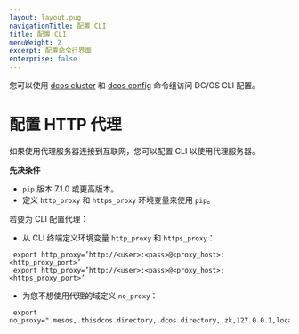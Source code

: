 ```yaml
---
layout: layout.pug
navigationTitle: 配置 CLI
title: 配置 CLI
menuWeight: 2
excerpt: 配置命令行界面
enterprise: false
---
```



您可以使用 [dcos cluster](/cn/1.11/cli/command-reference/dcos-cluster/) 和 [dcos config](/cn/1.11/cli/command-reference/dcos-config/) 命令组访问 DC/OS CLI 配置。


# 配置 HTTP 代理

如果使用代理服务器连接到互联网，您可以配置 CLI 以使用代理服务器。

**先决条件**

* `pip` 版本 7.1.0 或更高版本。
* 定义 `http_proxy` 和 `https_proxy` 环境变量来使用 `pip`。

若要为 CLI 配置代理：

* 从 CLI 终端定义环境变量 `http_proxy` 和 `https_proxy`：
```
 export http_proxy=’http://<user>:<pass>@<proxy_host>:<http_proxy_port>’
 export http_proxy=’http://<user>:<pass>@<proxy_host>:<https_proxy_port>’
```

* 为您不想使用代理的域定义 `no_proxy`：
```
 export no_proxy=".mesos,.thisdcos.directory,.dcos.directory,.zk,127.0.0.1,localhost,foo.bar.com,.baz.com”
```
